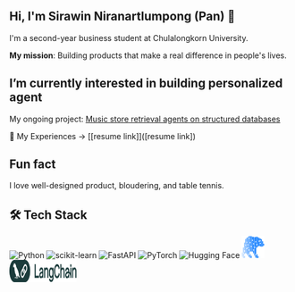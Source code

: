 ## Hi, I'm Sirawin Niranartlumpong (Pan) 👋
I'm a second-year business student at Chulalongkorn University.

**My mission**: Building products that make a real difference in people's lives.

## I’m currently interested in building personalized agent

My ongoing project: [Music store retrieval agents on structured databases](https://github.com/sirawin/music-store-agent.git)

📄 My Experiences -> [[resume link]]([resume link])


## Fun fact 
I love well-designed product, bloudering, and table tennis.


## 🛠 Tech Stack
<div align="left">
  <img src="https://cdn.jsdelivr.net/gh/devicons/devicon@latest/icons/python/python-original.svg" alt="Python" width="35" height="35"/>
  <img src="https://cdn.jsdelivr.net/gh/devicons/devicon@latest/icons/scikitlearn/scikitlearn-original.svg" alt="scikit-learn" width="40" height="40"/>
  <img src="https://cdn.jsdelivr.net/gh/devicons/devicon@latest/icons/fastapi/fastapi-original.svg" alt="FastAPI" width="35" height="35"/>
  <img src="https://cdn.jsdelivr.net/gh/devicons/devicon@latest/icons/pytorch/pytorch-original.svg" alt="PyTorch" width="35" height="35"/> 
  <img src="https://huggingface.co/datasets/huggingface/brand-assets/resolve/main/hf-logo.svg" alt="Hugging Face" width="40" height="40"/>
  <img src="https://github.com/pola-rs/polars-static/blob/master/logos/polars_logo_blue.svg" alt="Polars" width="40" height="40"/>
  <img src="https://github.com/langchain-ai/langchain/blob/master/docs/static/img/logo-dark.svg" alt="langchain" width="120" height="40">
</div>
